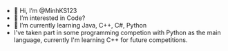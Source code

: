 - 👋 Hi, I’m @MinhKS123
- 👀 I’m interested in Code?
- 🌱 I’m currently learning Java, C++, C#, Python
- I've taken part in some programming competion with Python as the main language, currently I'm learning C++ for future competitions.


<!---
MinhKS123/MinhKS123 is a ✨ special ✨ repository because its `README.md` (this file) appears on your GitHub profile.
You can click the Preview link to take a look at your changes.
--->
